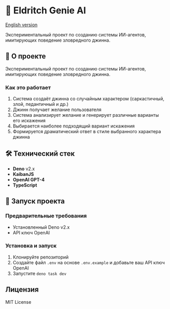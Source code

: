 # 🧞 Eldritch Genie AI

[English version](README.md)

Экспериментальный проект по созданию системы ИИ-агентов, имитирующих поведение зловредного джинна.

## 🎯 О проекте

Экспериментальный проект по созданию системы ИИ-агентов, имитирующих поведение зловредного джинна.

### Как это работает

1. Система создаёт джинна со случайным характером (саркастичный, злой, педантичный и др.)
2. Джинн получает желание пользователя
3. Система анализирует желание и генерирует различные варианты его искажения
4. Выбирается наиболее подходящий вариант искажения
5. Формируется драматический ответ в стиле выбранного характера джинна

## 🛠 Технический стек

- **Deno** v2.x
- **KaibanJS**
- **OpenAI GPT-4**
- **TypeScript**

## 🚀 Запуск проекта

### Предварительные требования

- Установленный Deno v2.x
- API ключ OpenAI

### Установка и запуск

1. Клонируйте репозиторий
2. Создайте файл `.env` на основе `.env.example` и добавьте ваш API ключ OpenAI
3. Запустите `deno task dev`

## Лицензия

MIT License

